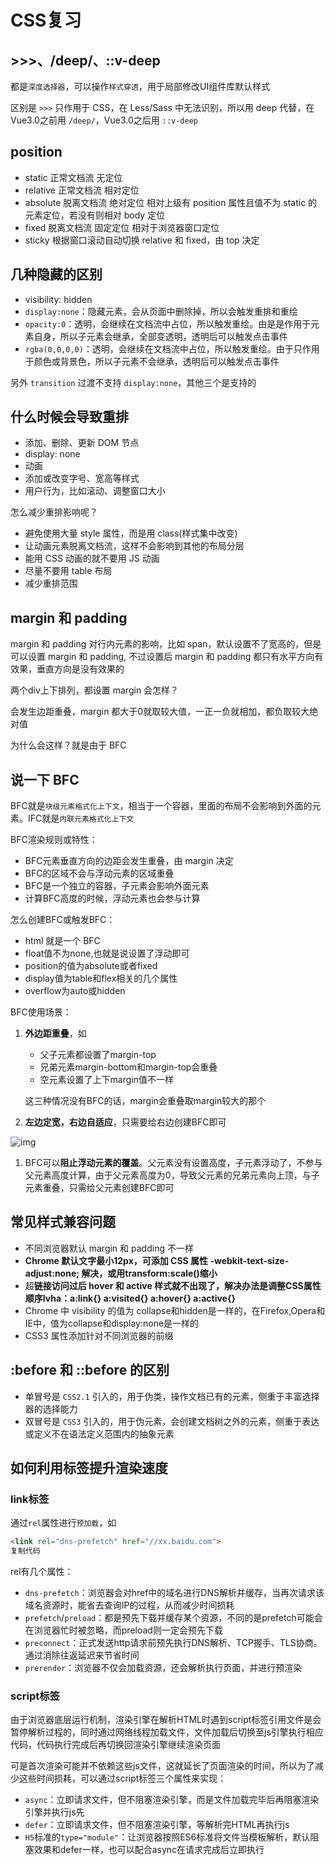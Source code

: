 # CSS复习

## >>>、/deep/、::v-deep

都是`深度选择器`，可以操作`样式穿透`，用于局部修改UI组件库默认样式

区别是 `>>>` 只作用于 CSS，在 Less/Sass 中无法识别，所以用 deep 代替，在 Vue3.0之前用 `/deep/`，Vue3.0之后用 `::v-deep`

## position

- static 正常文档流 无定位
- relative 正常文档流 相对定位
- absolute 脱离文档流  绝对定位 相对上级有 position 属性且值不为 static 的元素定位，若没有则相对 body 定位
- fixed 脱离文档流 固定定位 相对于浏览器窗口定位
- sticky 根据窗口滚动自动切换 relative 和 fixed，由 top 决定

## 几种隐藏的区别

- visibility: hidden
- `display:none`：隐藏元素，会从页面中删除掉，所以会触发重排和重绘
- `opacity:0`：透明，会继续在文档流中占位，所以触发重绘。由是是作用于元素自身，所以子元素会继承，全部变透明，透明后可以触发点击事件
- `rgba(0,0,0,0)`：透明，会继续在文档流中占位，所以触发重绘。由于只作用于颜色或背景色，所以子元素不会继承，透明后可以触发点击事件

另外 `transition` 过渡不支持 `display:none`，其他三个是支持的

## 什么时候会导致重排

- 添加、删除、更新 DOM 节点
- display: none
- 动画
- 添加或改变字号、宽高等样式
- 用户行为，比如滚动、调整窗口大小

怎么减少重排影响呢？

- 避免使用大量 style 属性，而是用 class(样式集中改变)
- 让动画元素脱离文档流，这样不会影响到其他的布局分层
- 能用 CSS 动画的就不要用 JS 动画
- 尽量不要用 table 布局
- 减少重排范围

## margin 和 padding

margin 和 padding 对行内元素的影响，比如 span，默认设置不了宽高的，但是可以设置 margin 和 padding, 不过设置后 margin 和 padding 都只有水平方向有效果，垂直方向是没有效果的

两个div上下排列，都设置 margin 会怎样？

会发生边距重叠，margin 都大于0就取较大值，一正一负就相加，都负取较大绝对值

为什么会这样？就是由于 BFC

## 说一下 BFC

BFC就是`块级元素格式化上下文`，相当于一个容器，里面的布局不会影响到外面的元素。IFC就是`内联元素格式化上下文`

BFC渲染规则或特性：

- BFC元素垂直方向的边距会发生重叠，由 margin 决定
- BFC的区域不会与浮动元素的区域重叠
- BFC是一个独立的容器，子元素会影响外面元素
- 计算BFC高度的时候，浮动元素也会参与计算

怎么创建BFC或触发BFC：

- html 就是一个 BFC
- float值不为none,也就是说设置了浮动即可
- position的值为absolute或者fixed
- display值为table和flex相关的几个属性
- overflow为auto或hidden

BFC使用场景：

1. **外边距重叠**，如

   - 父子元素都设置了margin-top
   - 兄弟元素margin-bottom和margin-top会重叠
   - 空元素设置了上下margin值不一样

   这三种情况没有BFC的话，margin会重叠取margin较大的那个

2. **左边定宽，右边自适应**，只需要给右边创建BFC即可 

![img](https://p3-juejin.byteimg.com/tos-cn-i-k3u1fbpfcp/9296ea4771fc42c8b928de0fabf95451~tplv-k3u1fbpfcp-zoom-in-crop-mark:1304:0:0:0.awebp)

1. BFC可以**阻止浮动元素的覆盖**。父元素没有设置高度，子元素浮动了，不参与父元素高度计算，由于父元素高度为0，导致父元素的兄弟元素向上顶，与子元素重叠，只需给父元素创建BFC即可

## 常见样式兼容问题

- 不同浏览器默认 margin 和 padding 不一样
- **Chrome 默认文字最小12px，可添加 CSS 属性 -webkit-text-size-adjust:none; 解决，或用transform:scale()缩小**
- 超**链接访问过后 hover 和 active 样式就不出现了，解决办法是调整CSS属性顺序lvha：a:link{} a:visited{} a:hover{} a:active{}**
- Chrome 中 visibility 的值为 collapse和hidden是一样的，在Firefox,Opera和IE中，值为collapse和display:none是一样的
- CSS3 属性添加针对不同浏览器的前缀

## :before 和 ::before 的区别

- 单冒号是 `CSS2.1` 引入的，用于伪类，操作文档已有的元素，侧重于丰富选择器的选择能力
- 双冒号是 `CSS3` 引入的，用于伪元素，会创建文档树之外的元素，侧重于表达或定义不在语法定义范围内的抽象元素

## 如何利用标签提升渲染速度

### link标签

通过`rel`属性进行`预加载`，如

```html
<link rel="dns-prefetch" href="//xx.baidu.com">
复制代码
```

rel有几个属性：

- `dns-prefetch`：浏览器会对href中的域名进行DNS解析并缓存，当再次请求该域名资源时，能省去查询IP的过程，从而减少时间损耗
- `prefetch`/`preload`：都是预先下载并缓存某个资源，不同的是prefetch可能会在浏览器忙时被忽略，而preload则一定会预先下载
- `preconnect`：正式发送http请求前预先执行DNS解析、TCP握手、TLS协商。通过消除往返延迟来节省时间
- `prerender`：浏览器不仅会加载资源，还会解析执行页面，并进行预渲染

### script标签

由于浏览器底层运行机制，渲染引擎在解析HTML时遇到script标签引用文件是会暂停解析过程的，同时通过网络线程加载文件，文件加载后切换至js引擎执行相应代码，代码执行完成后再切换回渲染引擎继续渲染页面

可是首次渲染可能并不依赖这些js文件，这就延长了页面渲染的时间，所以为了减少这些时间损耗，可以通过script标签三个属性来实现：

- `async`：立即请求文件，但不阻塞渲染引擎，而是文件加载完毕后再阻塞渲染引擎并执行js先
- `defer`：立即请求文件，但不阻塞渲染引擎，等解析完HTML再执行js
- `H5`标准的`type="module"`：让浏览器按照ES6标准将文件当模板解析，默认阻塞效果和defer一样，也可以配合async在请求完成后立即执行


